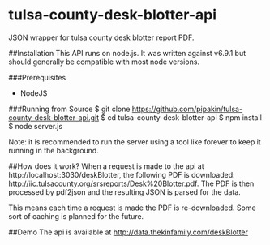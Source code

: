 # tulsa-county-desk-blotter-api
JSON wrapper for tulsa county desk blotter report PDF.

##Installation
This API runs on node.js. It was written against v6.9.1 but should generally
be compatible with most node versions.

###Prerequisites
* NodeJS

###Running from Source
    $ git clone https://github.com/pipakin/tulsa-county-desk-blotter-api.git
    $ cd tulsa-county-desk-blotter-api
    $ npm install
    $ node server.js

Note: it is recommended to run the server using a tool like forever to keep it
running in the background.

##How does it work?
When a request is made to the api at http://localhost:3030/deskBlotter, the
following PDF is downloaded: http://iic.tulsacounty.org/srsreports/Desk%20Blotter.pdf.
The PDF is then processed by pdf2json and the resulting JSON is parsed for
the data.

This means each time a request is made the PDF is re-downloaded. Some sort of
caching is planned for the future.

##Demo
The api is available at http://data.thekinfamily.com/deskBlotter
